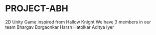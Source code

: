 # PROJECT-ABH
2D Unity Game inspired from Hallow Knight
We have 3 members in our team
Bhargav Borgaonkar
Harsh Hatolkar
Aditya Iyer
